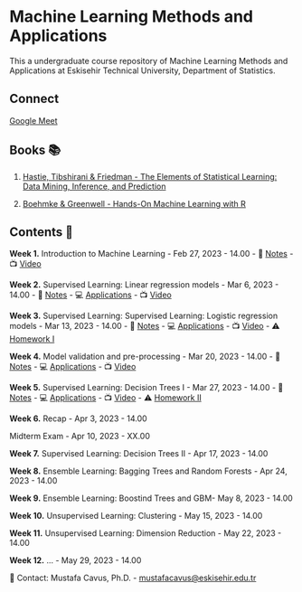 # Machine Learning Methods and Applications

This a undergraduate course repository of Machine Learning Methods and Applications at Eskisehir Technical University, Department of Statistics.

## Connect 

[Google Meet](https://meet.google.com/uje-stea-jsd)

## Books 📚

1. [Hastie, Tibshirani & Friedman - The Elements of Statistical Learning: Data Mining, Inference, and Prediction](https://hastie.su.domains/Papers/ESLII.pdf)

2. [Boehmke & Greenwell - Hands-On Machine Learning with R](https://bradleyboehmke.github.io/HOML/)

## Contents 📂

**Week 1.** Introduction to Machine Learning - Feb 27, 2023 - 14.00 - 📖 [Notes](https://github.com/mcavs/ESTUStat_2023Spring_MachineLearningMethodsandApplications/blob/main/LectureNotes/Week1.pdf) -  📺 [Video](https://youtu.be/OlsD9aKl-So)


**Week 2.** Supervised Learning: Linear regression models - Mar 6, 2023 - 14.00 - 📖 [Notes](https://github.com/mcavs/ESTUStat_2023Spring_MachineLearningMethodsandApplications/blob/main/LectureNotes/Week2.pdf) -  :computer: [Applications](https://github.com/mcavs/ESTUStat_2023Spring_MachineLearningMethodsandApplications/blob/main/Application/I%CC%87ST438-W2.pdf) -  📺 [Video](https://youtu.be/WuwSH4ALTbA)


**Week 3.** Supervised Learning: Supervised Learning: Logistic regression models - Mar 13, 2023 - 14.00 - 📖 [Notes](https://github.com/mcavs/ESTUStat_2023Spring_MachineLearningMethodsandApplications/blob/main/LectureNotes/Week3.pdf) -  :computer: [Applications](https://github.com/mcavs/ESTUStat_2023Spring_MachineLearningMethodsandApplications/tree/main/Application/W3) -  📺 [Video](https://www.youtube.com/watch?v=8uJFZjEL1hA) - :warning: [Homework I](https://github.com/mcavs/ESTUStat_2023Spring_MachineLearningMethodsandApplications/tree/main/Homeworks/HW%231)


**Week 4.** Model validation and pre-processing - Mar 20, 2023 - 14.00 - 📖 [Notes](https://github.com/mcavs/ESTUStat_2023Spring_MachineLearningMethodsandApplications/blob/main/LectureNotes/Week4.pdf) -  :computer: [Applications](https://github.com/mcavs/ESTUStat_2023Spring_MachineLearningMethodsandApplications/tree/main/Application/W4) -  📺 [Video](https://youtu.be/9anRAxdt3qc)


**Week 5.** Supervised Learning: Decision Trees I - Mar 27, 2023 - 14.00 - 📖 [Notes](https://github.com/mcavs/ESTUStat_2023Spring_MachineLearningMethodsandApplications/blob/main/LectureNotes/Week5.pdf) -  :computer: [Applications](https://github.com/mcavs/ESTUStat_2023Spring_MachineLearningMethodsandApplications/tree/main/Application/W5) -  📺 [Video]() - :warning: [Homework II](https://github.com/mcavs/ESTUStat_2023Spring_MachineLearningMethodsandApplications/tree/main/Homeworks/HW%232)


**Week 6.** Recap - Apr 3, 2023 - 14.00


Midterm Exam - Apr 10, 2023 - XX.00


**Week 7.** Supervised Learning: Decision Trees II - Apr 17, 2023 - 14.00


**Week 8.** Ensemble Learning: Bagging Trees and Random Forests - Apr 24, 2023 - 14.00


**Week 9.** Ensemble Learning: Boostind Trees and GBM- May 8, 2023 - 14.00


**Week 10.**  Unsupervised Learning: Clustering - May 15, 2023 - 14.00


**Week 11.** Unsupervised Learning: Dimension Reduction - May 22, 2023 - 14.00


**Week 12.** ... - May 29, 2023 - 14.00


📧 Contact: Mustafa Cavus, Ph.D. - [mustafacavus@eskisehir.edu.tr](mustafacavus@eskisehir.edu.tr)


